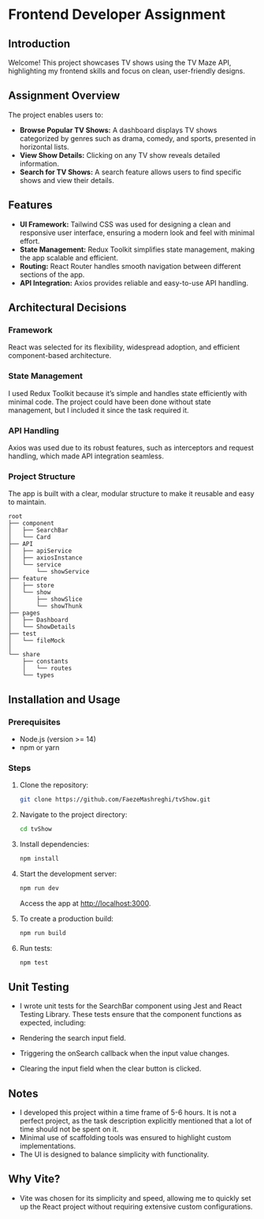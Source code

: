 # Frontend Developer Assignment

## Introduction

Welcome! This project showcases TV shows using the TV Maze API, highlighting my frontend skills and focus on clean, user-friendly designs.
## Assignment Overview

The project enables users to:

- **Browse Popular TV Shows:** A dashboard displays TV shows categorized by genres such as drama, comedy, and sports, presented in horizontal lists.
- **View Show Details:** Clicking on any TV show reveals detailed information.
- **Search for TV Shows:** A search feature allows users to find specific shows and view their details.

## Features
- **UI Framework:** Tailwind CSS was used for designing a clean and responsive user interface, ensuring a modern look and feel with minimal effort.
- **State Management:** Redux Toolkit simplifies state management, making the app scalable and efficient.
- **Routing:** React Router handles smooth navigation between different sections of the app.
- **API Integration:** Axios provides reliable and easy-to-use API handling.

## Architectural Decisions

### Framework
React was selected for its flexibility, widespread adoption, and efficient component-based architecture.

### State Management
I used Redux Toolkit because it’s simple and handles state efficiently with minimal code. The project could have been done without state management, but I included it since the task required it.

### API Handling
Axios was used due to its robust features, such as interceptors and request handling, which made API integration seamless.

### Project Structure
The app is built with a clear, modular structure to make it reusable and easy to maintain.
```plaintext
root
├── component  
│   ├── SearchBar  
│   └── Card  
├── API   
│   ├── apiService     
│   ├── axiosInstance  
│   └── service        
│       └── showService
├── feature   
│   ├── store         
│   └── show          
│       ├── showSlice 
│       └── showThunk 
├── pages     
│   ├── Dashboard   
│   └── ShowDetails 
├── test
│   └── fileMock 
│   
└── share      
    ├── constants 
    │   └── routes
    └── types     
```
## Installation and Usage

### Prerequisites
- Node.js (version >= 14)
- npm or yarn

### Steps

1. Clone the repository:
   ```bash
   git clone https://github.com/FaezeMashreghi/tvShow.git
   ```

2. Navigate to the project directory:
   ```bash
   cd tvShow
   ```

3. Install dependencies:
   ```bash
   npm install
   ```

4. Start the development server:
   ```bash
   npm run dev
   ```
   Access the app at [http://localhost:3000](http://localhost:3000).

5. To create a production build:
   ```bash
   npm run build
   ```

6. Run tests:
   ```bash
   npm test
   ```



## Unit Testing

- I wrote unit tests for the SearchBar component using Jest and React Testing Library. These tests ensure that the component functions as expected, including:

- Rendering the search input field.

- Triggering the onSearch callback when the input value changes.

- Clearing the input field when the clear button is clicked.
## Notes

- I developed this project within a time frame of 5-6 hours. It is not a perfect project, as the task description explicitly mentioned that a lot of time should not be spent on it.
- Minimal use of scaffolding tools was ensured to highlight custom implementations.
- The UI is designed to balance simplicity with functionality.

## Why Vite?

- Vite was chosen for its simplicity and speed, allowing me to quickly set up the React project without requiring extensive custom configurations.

